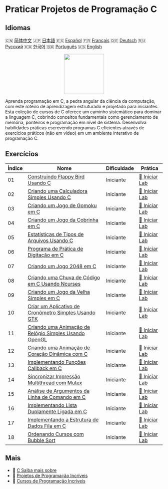 # Praticar Projetos de Programação C

## Idiomas

🇨🇳 [简体中文](README_zh.md) 🇯🇵 [日本語](README_ja.md) 🇪🇸 [Español](README_es.md) 🇫🇷 [Français](README_fr.md) 🇩🇪 [Deutsch](README_de.md) 🇷🇺 [Русский](README_ru.md) 🇰🇷 [한국어](README_ko.md) 🇧🇷 [Português](README_pt.md) 🇺🇸 [English](README.md) 

<div align="center">
<img width="128px" src="https://file.labex.io/path/GAbMWgBPUOxV.png">
</div>

Aprenda programação em C, a pedra angular da ciência da computação, com este roteiro de aprendizagem estruturado e projetado para iniciantes. Esta coleção de cursos de C oferece um caminho sistemático para dominar a linguagem C, cobrindo conceitos fundamentais como gerenciamento de memória, ponteiros e programação em nível de sistema. Desenvolva habilidades práticas escrevendo programas C eficientes através de exercícios práticos (não em vídeo) em um ambiente interativo de programação C.

## Exercícios

|   Índice | Nome                                                                                                                                                 | Dificuldade   | Prática                                                                                                       |
|----------|------------------------------------------------------------------------------------------------------------------------------------------------------|---------------|---------------------------------------------------------------------------------------------------------------|
|       01 | [Construindo Flappy Bird Usando C](https://labex.io/pt/courses/project-building-flappy-bird-using-c)                                                 | Iniciante     | [🚀 Iniciar Lab](https://labex.io/pt/courses/project-building-flappy-bird-using-c)                            |
|       02 | [Criando uma Calculadora Simples Usando C](https://labex.io/pt/courses/project-making-a-simple-calculator-using-c)                                   | Iniciante     | [🚀 Iniciar Lab](https://labex.io/pt/courses/project-making-a-simple-calculator-using-c)                      |
|       03 | [Criando um Jogo de Gomoku em C](https://labex.io/pt/courses/project-creating-a-gomoku-game-in-c)                                                    | Iniciante     | [🚀 Iniciar Lab](https://labex.io/pt/courses/project-creating-a-gomoku-game-in-c)                             |
|       04 | [Criando um Jogo da Cobrinha em C](https://labex.io/pt/courses/project-creating-a-snake-game-in-c)                                                   | Iniciante     | [🚀 Iniciar Lab](https://labex.io/pt/courses/project-creating-a-snake-game-in-c)                              |
|       05 | [Estatísticas de Tipos de Arquivos Usando C](https://labex.io/pt/courses/project-file-type-statistics-using-c)                                       | Iniciante     | [🚀 Iniciar Lab](https://labex.io/pt/courses/project-file-type-statistics-using-c)                            |
|       06 | [Programa de Prática de Digitação em C](https://labex.io/pt/courses/project-typing-practice-program-using-c)                                         | Iniciante     | [🚀 Iniciar Lab](https://labex.io/pt/courses/project-typing-practice-program-using-c)                         |
|       07 | [Criando um Jogo 2048 em C](https://labex.io/pt/courses/project-creating-a-2048-game-in-c)                                                           | Iniciante     | [🚀 Iniciar Lab](https://labex.io/pt/courses/project-creating-a-2048-game-in-c)                               |
|       08 | [Criando uma Chuva de Código em C Usando Ncurses](https://labex.io/pt/courses/project-creating-a-code-rain-in-c-using-ncurses)                       | Iniciante     | [🚀 Iniciar Lab](https://labex.io/pt/courses/project-creating-a-code-rain-in-c-using-ncurses)                 |
|       09 | [Criando um Jogo da Velha Simples em C](https://labex.io/pt/courses/project-creating-a-simple-tic-tac-toe-game-in-c)                                 | Iniciante     | [🚀 Iniciar Lab](https://labex.io/pt/courses/project-creating-a-simple-tic-tac-toe-game-in-c)                 |
|       10 | [Criar um Aplicativo de Cronômetro Simples Usando GTK](https://labex.io/pt/courses/project-create-a-simple-stopwatch-app-using-gtk)                  | Iniciante     | [🚀 Iniciar Lab](https://labex.io/pt/courses/project-create-a-simple-stopwatch-app-using-gtk)                 |
|       11 | [Criando uma Animação de Relógio Simples Usando OpenGL](https://labex.io/pt/courses/project-creating-a-simple-clock-animation-using-opengl-and-glut) | Iniciante     | [🚀 Iniciar Lab](https://labex.io/pt/courses/project-creating-a-simple-clock-animation-using-opengl-and-glut) |
|       12 | [Criando uma Animação de Coração Dinâmica com C](https://labex.io/pt/courses/project-creating-a-dynamic-heart-animation-with-c)                      | Iniciante     | [🚀 Iniciar Lab](https://labex.io/pt/courses/project-creating-a-dynamic-heart-animation-with-c)               |
|       13 | [Implementando Funções Callback em C](https://labex.io/pt/courses/project-callback-functions)                                                        | Iniciante     | [🚀 Iniciar Lab](https://labex.io/pt/courses/project-callback-functions)                                      |
|       14 | [Sincronizar Impressão Multithread com Mutex](https://labex.io/pt/courses/project-chaotic-typewriter)                                                | Iniciante     | [🚀 Iniciar Lab](https://labex.io/pt/courses/project-chaotic-typewriter)                                      |
|       15 | [Análise de Argumentos da Linha de Comando em C](https://labex.io/pt/courses/project-command-line-arguments)                                         | Iniciante     | [🚀 Iniciar Lab](https://labex.io/pt/courses/project-command-line-arguments)                                  |
|       16 | [Implementando Lista Duplamente Ligada em C](https://labex.io/pt/courses/project-doubly-linked-list)                                                 | Iniciante     | [🚀 Iniciar Lab](https://labex.io/pt/courses/project-doubly-linked-list)                                      |
|       17 | [Implementando a Estrutura de Dados Fila em C](https://labex.io/pt/courses/project-implementing-a-queue)                                             | Iniciante     | [🚀 Iniciar Lab](https://labex.io/pt/courses/project-implementing-a-queue)                                    |
|       18 | [Ordenando Cursos com Bubble Sort](https://labex.io/pt/courses/project-organizing-course-list)                                                       | Iniciante     | [🚀 Iniciar Lab](https://labex.io/pt/courses/project-organizing-course-list)                                  |

## Mais

- 🔗 [C Saiba mais sobre](https://labex.io/pt/skilltrees/c)
- 🔗 [Projetos de Programação Incríveis](https://github.com/labex-labs/awesome-programming-projects)
- 🔗 [Cursos de Programação Incríveis](https://github.com/labex-labs/awesome-programming-courses)

